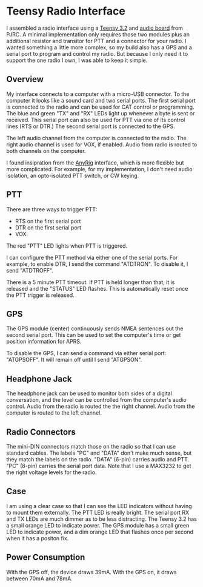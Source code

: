 # Teensy Radio Interface

I assembled a radio interface using a [Teensy 3.2](https://www.pjrc.com/store/teensy32.html) and [audio board](https://www.pjrc.com/store/teensy3_audio.html) from PJRC.
A minimal implementation only requires those two modules plus an additional resistor and transitor for PTT and a connector for your radio.
I wanted something a little more complex, so my build also has a GPS and a serial port to program and control my radio.
But because I only need it to support the one radio I own, I was able to keep it simple.

## Overview

My interface connects to a computer with a micro-USB connector.
To the computer it looks like a sound card and two serial ports.
The first serial port is connected to the radio and can be used for CAT control or programming.
The blue and green "TX" and "RX" LEDs light up whenever a byte is sent or received.
This serial port can also be used for PTT via one of its control lines (RTS or DTR.)
The second serial port is connected to the GPS.

The left audio channel from the computer is connected to the radio.
The right audio channel is used for VOX, if enabled.
Audio from radio is routed to both channels on the computer.

I found insipration from the [AnyRig](http://www.kk5jy.net/AnyRig-v1/) interface, which is more flexible but more complicated.
For example, for my implementation, I don't need audio isolation, an opto-isolated PTT switch, or CW keying.

## PTT

There are three ways to trigger PTT:
- RTS on the first serial port
- DTR on the first serial port
- VOX.

The red "PTT" LED lights when PTT is triggered.

I can configure the PTT method via either one of the serial ports.
For example, to enable DTR, I send the command "ATDTRON".
To disable it, I send "ATDTROFF".

There is a 5 minute PTT timeout.
If PTT is held longer than that, it is released and the "STATUS" LED flashes.
This is automatically reset once the PTT trigger is released.

## GPS

The GPS module (center) continuously sends NMEA sentences out the second serial port.
This can be used to set the computer's time or get position information for APRS.

To disable the GPS, I can send a command via either serial port: "ATGPSOFF".
It will remain off until I send "ATGPSON".

## Headphone Jack

The headphone jack can be used to monitor both sides of a digital conversation, and the level can be controlled from the computer's audio control.
Audio from the radio is routed the the right channel.
Audio from the computer is routed to the left channel.

## Radio Connectors

The mini-DIN connectors match those on the radio so that I can use standard cables.
The labels "PC" and "DATA" don't make much sense, but they match the labels on the radio.
"DATA" (6-pin) carries audio and PTT.
"PC" (8-pin) carries the serial port data.
Note that I use a MAX3232 to get the right voltage levels for the radio.

## Case

I am using a clear case so that I can see the LED indicators without having to mount them externally.
The PTT LED is really bright.
The serial port RX and TX LEDs are much dimmer as to be less distracting.
The Teensy 3.2 has a small orange LED to indicate power.
The GPS module has a small green LED to indicate power, and a dim orange LED that flashes once per second when it has a positon fix.

## Power Consumption

With the GPS off, the device draws 39mA.
With the GPS on, it draws between 70mA and 78mA.
